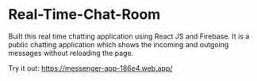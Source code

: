 # Real-Time-Chat-Room
Built this real time chatting application using React JS and Firebase. It is a public chatting application which shows the incoming and outgoing messages without reloading the page. 

Try it out: https://messenger-app-186e4.web.app/
